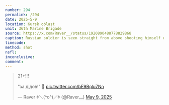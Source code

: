 ```yaml
---
number: 294
permalink: /294
date: 2025-5-9
location: Kursk oblast
unit: 36th Marine Brigade
source: https://x.com/Raver__/status/1920890488778829868
caption: Russian soldier is seen straight from above shooting himself under the tree
timecode: 
method: shot
nsfl: 
inconclusive: 
comment: 
---
```

<blockquote class="twitter-tweet"><p lang="uk" dir="ltr">21+!!!<br><br>&quot;за дідов!&quot; 🔫 <a href="https://t.co/bE9Bplu7Nn">pic.twitter.com/bE9Bplu7Nn</a></p>&mdash; Raver ꑭ＼(^o^)／ꑭ (@Raver__) <a href="https://twitter.com/Raver__/status/1920890488778829868?ref_src=twsrc%5Etfw">May 9, 2025</a></blockquote> <script async src="https://platform.twitter.com/widgets.js" charset="utf-8"></script>